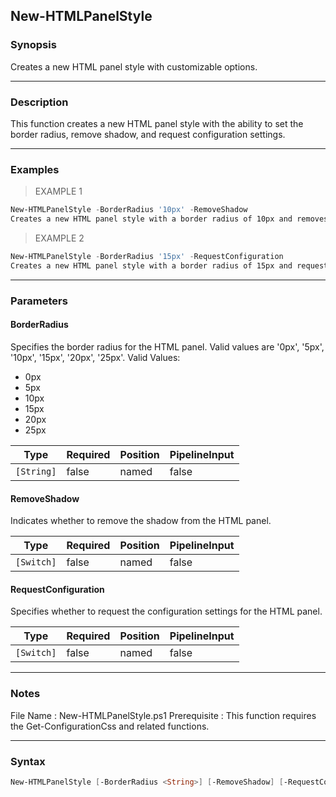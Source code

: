 New-HTMLPanelStyle
------------------

### Synopsis
Creates a new HTML panel style with customizable options.

---

### Description

This function creates a new HTML panel style with the ability to set the border radius, remove shadow, and request configuration settings.

---

### Examples
> EXAMPLE 1

```PowerShell
New-HTMLPanelStyle -BorderRadius '10px' -RemoveShadow
Creates a new HTML panel style with a border radius of 10px and removes the shadow.
```
> EXAMPLE 2

```PowerShell
New-HTMLPanelStyle -BorderRadius '15px' -RequestConfiguration
Creates a new HTML panel style with a border radius of 15px and requests the configuration settings.
```

---

### Parameters
#### **BorderRadius**
Specifies the border radius for the HTML panel. Valid values are '0px', '5px', '10px', '15px', '20px', '25px'.
Valid Values:

* 0px
* 5px
* 10px
* 15px
* 20px
* 25px

|Type      |Required|Position|PipelineInput|
|----------|--------|--------|-------------|
|`[String]`|false   |named   |false        |

#### **RemoveShadow**
Indicates whether to remove the shadow from the HTML panel.

|Type      |Required|Position|PipelineInput|
|----------|--------|--------|-------------|
|`[Switch]`|false   |named   |false        |

#### **RequestConfiguration**
Specifies whether to request the configuration settings for the HTML panel.

|Type      |Required|Position|PipelineInput|
|----------|--------|--------|-------------|
|`[Switch]`|false   |named   |false        |

---

### Notes
File Name      : New-HTMLPanelStyle.ps1
Prerequisite   : This function requires the Get-ConfigurationCss and related functions.

---

### Syntax
```PowerShell
New-HTMLPanelStyle [-BorderRadius <String>] [-RemoveShadow] [-RequestConfiguration] [<CommonParameters>]
```
